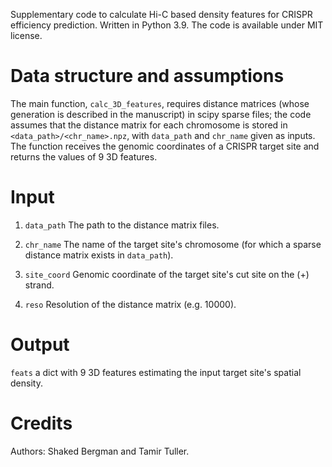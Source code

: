 Supplementary code to calculate Hi-C based density features for CRISPR efficiency prediction. Written in Python 3.9. The code is available under MIT license.

# Data structure and assumptions
The main function, ```calc_3D_features```, requires distance matrices (whose generation is described in the manuscript) in scipy sparse files; the code assumes that the distance matrix for each chromosome is stored in ```<data_path>/<chr_name>.npz```, with ```data_path``` and ```chr_name``` given as inputs.
The function receives the genomic coordinates of a CRISPR target site and returns the values of 9 3D features.

# Input
1. ```data_path```
The path to the distance matrix files.

3. ```chr_name```
The name of the target site's chromosome (for which a sparse distance matrix exists in ```data_path```).

4. ```site_coord```
Genomic coordinate of the target site's cut site on the (+) strand.

5. ```reso```
Resolution of the distance matrix (e.g. 10000).

# Output
```feats``` a dict with 9 3D features estimating the input target site's spatial density.

# Credits
Authors: Shaked Bergman and Tamir Tuller.
